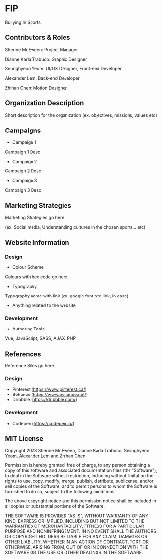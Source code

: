# FIP
Bullying In Sports

## Contributors & Roles
Sherine McEween: Project Manager

Dianne Karla Trabuco: Graphic Designer

Seunghyeon Yeom: UI/UX Designer, Front-end Developer

Alexander Lem: Back-end Developer

Zhihan Chen: Motion Designer

## Organization Description
Short description for the organization (ex. objectives, missions, values etc)

## Campaigns
* Campaign 1

Campaign 1 Desc

* Campaign 2

Campaign 2 Desc

* Campaign 3

Campaign 3 Desc

## Marketing Strategies

Marketing Strategies go here

(ex. Social media, Understanding cultures in the chosen sports... etc)

## Website Information
### Design
* Colour Scheme

Colours with hex code go here

* Typography

Typography name with link (ex. google font site link, in case)

* Anything related to the website

### Development

* Authoring Tools

Vue, JavaScript, SASS, AJAX, PHP

## References

Reference Sites go here.

### Design
* Pinterest (https://www.pinterest.ca/)
* Behance (https://www.behance.net/)
* Dribbble (https://dribbble.com/)

### Development
* Codepen (https://codepen.io/)

## MIT License
Copyright 2023 Sherine McEween, Dianne Karla Trabuco, Seunghyeon Yeom, Alexander Lem and Zhihan Chen

Permission is hereby granted, free of charge, to any person obtaining a copy of this software and associated documentation files (the "Software"), to deal in the Software without restriction, including without limitation the rights to use, copy, modify, merge, publish, distribute, sublicense, and/or sell copies of the Software, and to permit persons to whom the Software is furnished to do so, subject to the following conditions:

The above copyright notice and this permission notice shall be included in all copies or substantial portions of the Software.

THE SOFTWARE IS PROVIDED "AS IS", WITHOUT WARRANTY OF ANY KIND, EXPRESS OR IMPLIED, INCLUDING BUT NOT LIMITED TO THE WARRANTIES OF MERCHANTABILITY, FITNESS FOR A PARTICULAR PURPOSE AND NONINFRINGEMENT. IN NO EVENT SHALL THE AUTHORS OR COPYRIGHT HOLDERS BE LIABLE FOR ANY CLAIM, DAMAGES OR OTHER LIABILITY, WHETHER IN AN ACTION OF CONTRACT, TORT OR OTHERWISE, ARISING FROM, OUT OF OR IN CONNECTION WITH THE SOFTWARE OR THE USE OR OTHER DEALINGS IN THE SOFTWARE.
